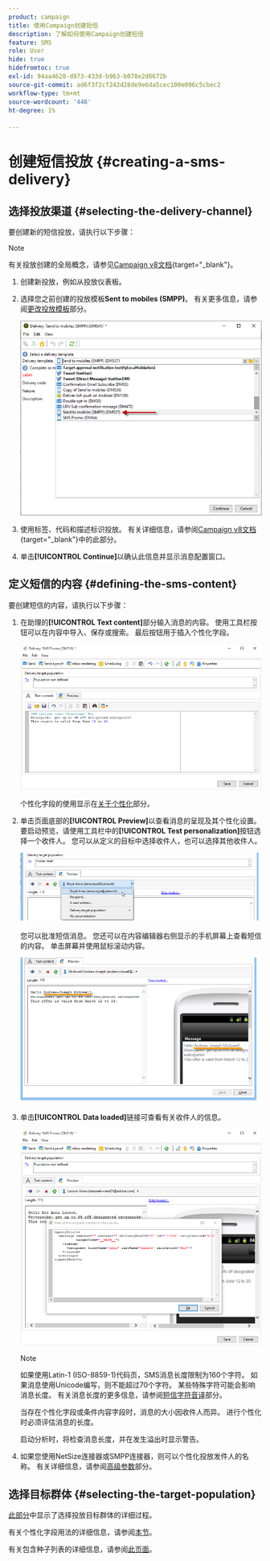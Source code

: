 ```yaml
---
product: campaign
title: 使用Campaign创建短信
description: 了解如何使用Campaign创建短信
feature: SMS
role: User
hide: true
hidefromtoc: true
exl-id: 94aa4628-d973-433d-b963-b078e2d6672b
source-git-commit: ad6f3f2cf242d28de9e6da5cec100e096c5cbec2
workflow-type: tm+mt
source-wordcount: '446'
ht-degree: 1%

---
```


# 创建短信投放 {#creating-a-sms-delivery}

## 选择投放渠道 {#selecting-the-delivery-channel}

要创建新的短信投放，请执行以下步骤：

>[!NOTE]
>
>有关投放创建的全局概念，请参见[Campaign v8文档](https://experienceleague.adobe.com/docs/campaign/campaign-v8/send/create-message.html){target="_blank"}。

1. 创建新投放，例如从投放仪表板。
1. 选择您之前创建的投放模板&#x200B;**Sent to mobiles (SMPP)**。 有关更多信息，请参阅[更改投放模板](sms-set-up.md#changing-the-delivery-template)部分。

   ![](assets/s_user_mobile_wizard.png)

1. 使用标签、代码和描述标识投放。 有关详细信息，请参阅[Campaign v8文档](https://experienceleague.adobe.com/docs/campaign/campaign-v8/send/create-message.html#create-the-delivery){target="_blank"}中的此部分。
1. 单击&#x200B;**[!UICONTROL Continue]**&#x200B;以确认此信息并显示消息配置窗口。

## 定义短信的内容 {#defining-the-sms-content}

要创建短信的内容，请执行以下步骤：

1. 在助理的&#x200B;**[!UICONTROL Text content]**&#x200B;部分输入消息的内容。 使用工具栏按钮可以在内容中导入、保存或搜索。 最后按钮用于插入个性化字段。

   ![](assets/s_ncs_user_wizard_sms01_138.png)

   个性化字段的使用显示在[关于个性化](about-personalization.md)部分。

1. 单击页面底部的&#x200B;**[!UICONTROL Preview]**&#x200B;以查看消息的呈现及其个性化设置。 要启动预览，请使用工具栏中的&#x200B;**[!UICONTROL Test personalization]**&#x200B;按钮选择一个收件人。 您可以从定义的目标中选择收件人，也可以选择其他收件人。

   ![](assets/s_ncs_user_wizard_sms01_139.png)

   您可以批准短信消息。 您还可以在内容编辑器右侧显示的手机屏幕上查看短信的内容。 单击屏幕并使用鼠标滚动内容。

   ![](assets/s_ncs_user_wizard_sms01_140.png)

1. 单击&#x200B;**[!UICONTROL Data loaded]**&#x200B;链接可查看有关收件人的信息。

   ![](assets/s_user_mobile_wizard_sms_02.png)

   >[!NOTE]
   >
   >如果使用Latin-1 (ISO-8859-1)代码页，SMS消息长度限制为160个字符。 如果消息使用Unicode编写，则不能超过70个字符。 某些特殊字符可能会影响消息长度。 有关消息长度的更多信息，请参阅[短信字符音译](#about-character-transliteration)部分。
   >
   >当存在个性化字段或条件内容字段时，消息的大小因收件人而异。 进行个性化时必须评估消息的长度。
   >
   >启动分析时，将检查消息长度，并在发生溢出时显示警告。

1. 如果您使用NetSize连接器或SMPP连接器，则可以个性化投放发件人的名称。 有关详细信息，请参阅[高级参数](#advanced-parameters)部分。

## 选择目标群体 {#selecting-the-target-population}

[此部分](steps-defining-the-target-population.md)中显示了选择投放目标群体的详细过程。

有关个性化字段用法的详细信息，请参阅[本节](about-personalization.md)。

有关包含种子列表的详细信息，请参阅[此页面](about-seed-addresses.md)。
